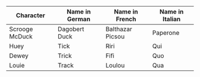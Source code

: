 | Character | Name in German | Name in French | Name in Italian |
|---|---|---|---|
| Scrooge McDuck | Dagobert Duck | Balthazar Picsou | Paperone |
| Huey | Tick | Riri | Qui |
| Dewey | Trick | Fifi | Quo |
| Louie | Track | Loulou | Qua |
